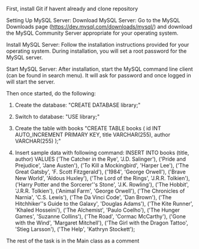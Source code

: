 First, install Git if havent already and clone repository

Setting Up MySQL Server:
Download MySQL Server:
Go to the MySQL Downloads page (https://dev.mysql.com/downloads/mysql/) and download the MySQL Community Server appropriate for your operating system.

Install MySQL Server:
Follow the installation instructions provided for your operating system. During installation, you will set a root password for the MySQL server.

Start MySQL Server:
After installation, start the MySQL command line client (can be found in search menu). It will ask for password and once logged in will start the server.

Then once started, do the following:

1. Create the database:
"CREATE DATABASE library;"

2. Switch to database:
"USE library;"

3. Create the table with books
"CREATE TABLE books (
    id INT AUTO_INCREMENT PRIMARY KEY,
    title VARCHAR(255),
    author VARCHAR(255)
   );"
4. Insert sample data with following command:
INSERT INTO books (title, author) VALUES
    ('The Catcher in the Rye', 'J.D. Salinger'),
    ('Pride and Prejudice', 'Jane Austen'),
    ('To Kill a Mockingbird', 'Harper Lee'),
    ('The Great Gatsby', 'F. Scott Fitzgerald'),
    ('1984', 'George Orwell'),
    ('Brave New World', 'Aldous Huxley'),
    ('The Lord of the Rings', 'J.R.R. Tolkien'),
    ('Harry Potter and the Sorcerer''s Stone', 'J.K. Rowling'),
    ('The Hobbit', 'J.R.R. Tolkien'),
    ('Animal Farm', 'George Orwell'),
    ('The Chronicles of Narnia', 'C.S. Lewis'),
    ('The Da Vinci Code', 'Dan Brown'),
    ('The Hitchhiker''s Guide to the Galaxy', 'Douglas Adams'),
    ('The Kite Runner', 'Khaled Hosseini'),
    ('The Alchemist', 'Paulo Coelho'),
    ('The Hunger Games', 'Suzanne Collins'),
    ('The Road', 'Cormac McCarthy'),
    ('Gone with the Wind', 'Margaret Mitchell'),
    ('The Girl with the Dragon Tattoo', 'Stieg Larsson'),
    ('The Help', 'Kathryn Stockett');


The rest of the task is in the Main class as a comment
